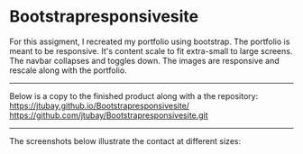 # Bootstrapresponsivesite
For this assigment, I recreated my portfolio using bootstrap. The portfolio is meant to be responsive. It's content scale to fit extra-small to large screens. The navbar collapses and toggles down. The images are responsive and rescale along with the portfolio. 
<hr>

Below is a copy to the finished product along with a the repository:
https://jtubay.github.io/Bootstrapresponsivesite/
https://github.com/jtubay/Bootstrapresponsivesite.git

<hr>
The screenshots below illustrate the contact at different sizes:


